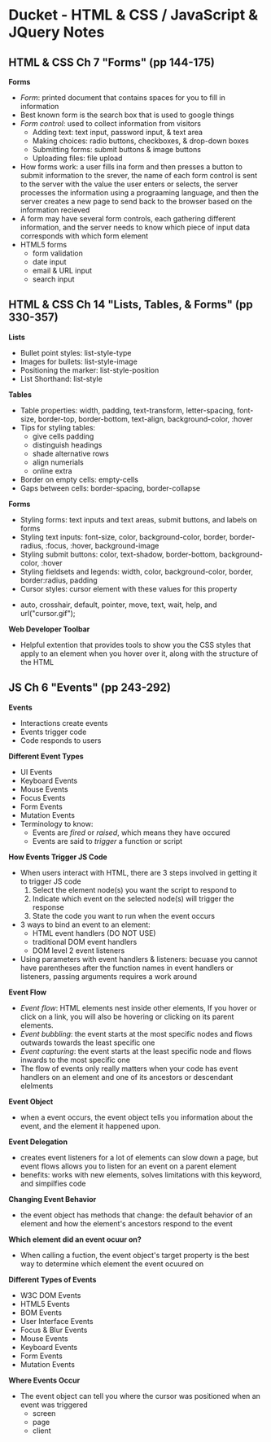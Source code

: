 # Ducket - HTML & CSS / JavaScript & JQuery Notes

## HTML & CSS Ch 7 "Forms" (pp 144-175)
**Forms**
- *Form*: printed document that contains spaces for you to fill in information
- Best known form is the search box that is used to google things
- *Form control*: used to collect information from visitors
  * Adding text: text input, password input, & text area
  * Making choices: radio buttons, checkboxes, & drop-down boxes
  * Submitting forms: submit buttons & image buttons
  * Uploading files: file upload
- How forms work: a user fills ina form and then presses a button to submit information to the srever, the name of each form control is sent to the server with the value the user enters or selects, the server processes the information using a prograaming language, and then the server creates a new page to send back to the browser based on the information recieved
- A form may have several form controls, each gathering different information, and the server needs to know which piece of input data corresponds with which form element
- HTML5 forms
  * form validation
  * date input
  * email & URL input
  * search input

## HTML & CSS Ch 14 "Lists, Tables, & Forms" (pp 330-357)
**Lists**
- Bullet point styles: list-style-type
- Images for bullets: list-style-image
- Positioning the marker: list-style-position
- List Shorthand: list-style

**Tables**
- Table properties: width, padding, text-transform, letter-spacing, font-size, border-top, border-bottom, text-align, background-color, :hover
- Tips for styling tables:
  * give cells padding
  * distinguish headings
  * shade alternative rows
  * align numerials
  * online extra
- Border on empty cells: empty-cells
- Gaps between cells: border-spacing, border-collapse

**Forms**
- Styling forms: text inputs and text areas, submit buttons, and labels on forms
- Styling text inputs: font-size, color, background-color, border, border-radius, :focus, :hover, background-image
- Styling submit buttons: color, text-shadow, border-bottom, background-color, :hover
- Styling fieldsets and legends: width, color, background-color, border, border:radius, padding
- Cursor styles: cursor element with these values for this property
* auto, crosshair, default, pointer, move, text, wait, help, and url("cursor.gif");

**Web Developer Toolbar**
- Helpful extention that provides tools to show you the CSS styles that apply to an element when you hover over it, along with the structure of the HTML

## JS Ch 6 "Events" (pp 243-292)
**Events**
- Interactions create events
- Events trigger code 
- Code responds to users

**Different Event Types**
- UI Events
- Keyboard Events
- Mouse Events
- Focus Events
- Form Events
- Mutation Events
- Terminology to know: 
  * Events are *fired* or *raised*, which means they have occured
  * Events are said to *trigger* a function or script

**How Events Trigger JS Code**
- When users interact with HTML, there are 3 steps involved in getting it to trigger JS code
  1. Select the element node(s) you want the script to respond to
  2. Indicate which event on the selected node(s) will trigger the response
  3. State the code you want to run when the event occurs
- 3 ways to bind an event to an element:
  * HTML event handlers (DO NOT USE)
  * traditional DOM event handlers
  * DOM level 2 event listeners
- Using parameters with event handlers & listeners: becuase you cannot have parentheses after the function names in event handlers or listeners, passing arguments requires a work around

**Event Flow**
- *Event flow*: HTML elements nest inside other elements, If you hover or click on a link, you will also be hovering or clicking on its parent elements.
- *Event bubbling*: the event starts at the most specific nodes and flows outwards towards the least specific one
- *Event capturing*: the event starts at the least specific node and flows inwards to the most specific one
- The flow of events only really matters when your code has event handlers on an element and one of its ancestors or descendant elelments 

**Event Object**
- when a event occurs, the event object tells you information about the event, and the element it happened upon.

**Event Delegation**
- creates event listeners for a lot of elements can slow down a page, but event flows allows you to listen for an event on a parent element
- benefits: works with new elements, solves limitations with this keyword, and simpilfies code

**Changing Event Behavior**
- the event object has methods that change: the default behavior of an element and how the element's ancestors respond to the event

**Which element did an event ocuur on?**
- When calling a fuction, the event object's target property is the best way to determine which element the event ocuured on

**Different Types of Events**
- W3C DOM Events
- HTML5 Events
- BOM Events
- User Interface Events
- Focus & Blur Events
- Mouse Events
- Keyboard Events
- Form Events
- Mutation Events

**Where Events Occur**
- The event object can tell you where the cursor was positioned when an event was triggered
  * screen
  * page
  * client